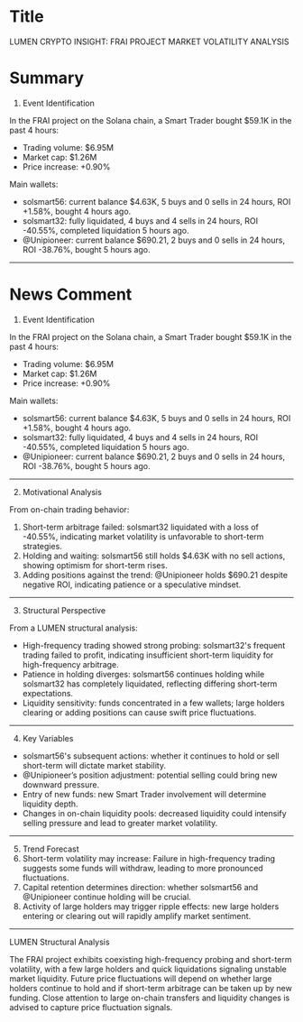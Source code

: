 # Title
LUMEN CRYPTO INSIGHT: FRAI PROJECT MARKET VOLATILITY ANALYSIS

# Summary
1. Event Identification

In the FRAI project on the Solana chain, a Smart Trader bought $59.1K in the past 4 hours:
- Trading volume: $6.95M
- Market cap: $1.26M
- Price increase: +0.90%

Main wallets:
- solsmart56: current balance $4.63K, 5 buys and 0 sells in 24 hours, ROI +1.58%, bought 4 hours ago.
- solsmart32: fully liquidated, 4 buys and 4 sells in 24 hours, ROI -40.55%, completed liquidation 5 hours ago.
- @Unipioneer: current balance $690.21, 2 buys and 0 sells in 24 hours, ROI -38.76%, bought 5 hours ago.

---

# News Comment
1. Event Identification

In the FRAI project on the Solana chain, a Smart Trader bought $59.1K in the past 4 hours:
- Trading volume: $6.95M
- Market cap: $1.26M
- Price increase: +0.90%

Main wallets:
- solsmart56: current balance $4.63K, 5 buys and 0 sells in 24 hours, ROI +1.58%, bought 4 hours ago.
- solsmart32: fully liquidated, 4 buys and 4 sells in 24 hours, ROI -40.55%, completed liquidation 5 hours ago.
- @Unipioneer: current balance $690.21, 2 buys and 0 sells in 24 hours, ROI -38.76%, bought 5 hours ago.

---

2. Motivational Analysis

From on-chain trading behavior:
1. Short-term arbitrage failed: solsmart32 liquidated with a loss of -40.55%, indicating market volatility is unfavorable to short-term strategies.
2. Holding and waiting: solsmart56 still holds $4.63K with no sell actions, showing optimism for short-term rises.
3. Adding positions against the trend: @Unipioneer holds $690.21 despite negative ROI, indicating patience or a speculative mindset.

---

3. Structural Perspective

From a LUMEN structural analysis:
- High-frequency trading showed strong probing: solsmart32's frequent trading failed to profit, indicating insufficient short-term liquidity for high-frequency arbitrage.
- Patience in holding diverges: solsmart56 continues holding while solsmart32 has completely liquidated, reflecting differing short-term expectations.
- Liquidity sensitivity: funds concentrated in a few wallets; large holders clearing or adding positions can cause swift price fluctuations.

---

4. Key Variables
- solsmart56's subsequent actions: whether it continues to hold or sell short-term will dictate market stability.
- @Unipioneer’s position adjustment: potential selling could bring new downward pressure.
- Entry of new funds: new Smart Trader involvement will determine liquidity depth.
- Changes in on-chain liquidity pools: decreased liquidity could intensify selling pressure and lead to greater market volatility.

---

5. Trend Forecast
1. Short-term volatility may increase: Failure in high-frequency trading suggests some funds will withdraw, leading to more pronounced fluctuations.
2. Capital retention determines direction: whether solsmart56 and @Unipioneer continue holding will be crucial.
3. Activity of large holders may trigger ripple effects: new large holders entering or clearing out will rapidly amplify market sentiment.

---

LUMEN Structural Analysis

The FRAI project exhibits coexisting high-frequency probing and short-term volatility, with a few large holders and quick liquidations signaling unstable market liquidity. Future price fluctuations will depend on whether large holders continue to hold and if short-term arbitrage can be taken up by new funding. Close attention to large on-chain transfers and liquidity changes is advised to capture price fluctuation signals.

